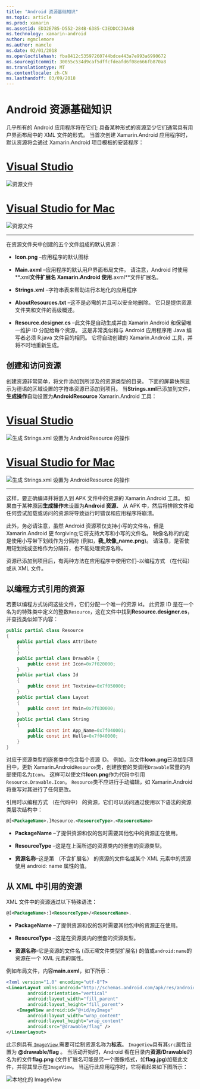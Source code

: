 ```yaml
---
title: "Android 资源基础知识"
ms.topic: article
ms.prod: xamarin
ms.assetid: ED32E7B5-D552-284B-6385-C3EDDCC30A4B
ms.technology: xamarin-android
author: mgmclemore
ms.author: mamcle
ms.date: 02/01/2018
ms.openlocfilehash: fba8412c53597260744bdce443a7e993a6990672
ms.sourcegitcommit: 30055c534d9caf5dffcfdeafd6f08e666fb870a8
ms.translationtype: MT
ms.contentlocale: zh-CN
ms.lasthandoff: 03/09/2018
---
```

# <a name="android-resource-basics"></a>Android 资源基础知识

几乎所有的 Android 应用程序将在它们; 具备某种形式的资源至少它们通常具有用户界面布局中的 XML 文件的形式。 当首次创建 Xamarin.Android 应用程序时，默认资源将会通过 Xamarin.Android 项目模板的安装程序：

# <a name="visual-studiotabvswin"></a>[Visual Studio](#tab/vswin)

![资源文件](android-resource-basics-images/01-resource-files-vs.png)
 
# <a name="visual-studio-for-mactabvsmac"></a>[Visual Studio for Mac](#tab/vsmac)

![资源文件](android-resource-basics-images/01-resource-files-xs.png)
 
-----

在资源文件夹中创建的五个文件组成的默认资源：

-  **Icon.png** &ndash;应用程序的默认图标

-  **Main.axml** &ndash;应用程序的默认用户界面布局文件。 请注意，Android 时使用**.xml**文件扩展名 Xamarin.Android 使用**.axml**文件扩展名。

-  **Strings.xml** &ndash;字符串表来帮助进行本地化的应用程序

-  **AboutResources.txt** &ndash;这不是必需的并且可以安全地删除。 它只是提供资源文件夹和文件的高级概述。

-  **Resource.designer.cs** &ndash;此文件是自动生成并由 Xamarin.Android 和保留唯一维护 ID 分配给每个资源。 这是非常类似和与 Android 应用程序用 Java 编写者必须 R.java 文件目的相同。 它将自动创建的 Xamarin.Android 工具，并将不时地重新生成。


## <a name="creating-and-accessing-resources"></a>创建和访问资源

创建资源非常简单，将文件添加到所涉及的资源类型的目录。 下面的屏幕快照显示为德语的区域设置的字符串资源已添加到项目。 当**Strings.xml**已添加到文件，**生成操作**自动设置为**AndroidResource** Xamarin.Android 工具：

# <a name="visual-studiotabvswin"></a>[Visual Studio](#tab/vswin)

![生成 Strings.xml 设置为 AndroidResource 的操作](android-resource-basics-images/02-build-action-vs.png)
 
# <a name="visual-studio-for-mactabvsmac"></a>[Visual Studio for Mac](#tab/vsmac)

![生成 Strings.xml 设置为 AndroidResource 的操作](android-resource-basics-images/02-build-action-xs.png)
 
-----
 

这样，要正确编译并将嵌入到 APK 文件中的资源的 Xamarin.Android 工具。 如果由于某种原因**生成操作**未设置为**Android 资源**、 从 APK 中，然后将排除文件和任何尝试加载或访问的资源将导致运行时错误和应用程序将崩溃。

此外，务必请注意，虽然 Android 资源项仅支持小写的文件名，但是 Xamarin.Android 更 forgiving;它将支持大写和小写的文件名。 映像名称的约定是使用小写带下划线作为分隔符 (例如，**我\_映像\_name.png**)。 请注意，是否使用短划线或空格作为分隔符，也不能处理资源名称。

资源已添加到项目后，有两种方法在应用程序中使用它们&ndash;以编程方式 （在代码） 或从 XML 文件。


## <a name="referencing-resources-programmatically"></a>以编程方式引用的资源

若要以编程方式访问这些文件，它们分配一个唯一的资源 id。 此资源 ID 是在一个名为的特殊类中定义的整数`Resource`，这在文件中找到**Resource.designer.cs**，并查找类似如下内容：

```csharp
public partial class Resource
{
    public partial class Attribute
    {
    }
    public partial class Drawable {
        public const int Icon=0x7f020000;
    }
    public partial class Id
    {
        public const int Textview=0x7f050000;
    }
    public partial class Layout
    {
        public const int Main=0x7f030000;
    }
    public partial class String
    {
        public const int App_Name=0x7f040001;
        public const int Hello=0x7f040000;
    }
}
```

对应于资源类型的嵌套类中包含每个资源 ID。 例如，当文件**Icon.png**已添加到项目中，更新 Xamarin.Android`Resource`类，创建嵌套的类调用`Drawable`常量的内部使用名为`Icon`。
这样可以使文件**Icon.png**作为代码中引用`Resource.Drawable.Icon`。 `Resource`类不应进行手动编辑，如 Xamarin.Android 将重写对其进行了任何更改。

引用时以编程方式 （在代码中） 的资源，它们可以访问通过使用以下语法的资源类层次结构中：

```xml
@[<PackageName>.]Resource.<ResourceType>.<ResourceName>
```

-  **PackageName** &ndash;了提供资源和仅的包时需要其他包中的资源正在使用。

-  **ResourceType** &ndash;这是在上面所述的资源类内的嵌套的资源类型。

-  **资源名称**&ndash;这是第 （不含扩展名） 的资源的文件名或某个 XML 元素中的资源使用 android: name 属性的值。


## <a name="referencing-resources-from-xml"></a>从 XML 中引用的资源

XML 文件中的资源通过以下特殊语法：

```xml
@[<PackageName>:]<ResourceType>/<ResourceName>.
```

-  **PackageName** &ndash;了提供资源和仅的包时需要其他包中的资源正在使用。

-  **ResourceType** &ndash;这是在资源类内的嵌套的资源类型。

-  **资源名称**&ndash;它是资源的文件名 (*而无需*文件类型扩展名) 的值或`android:name`的资源在一个 XML 元素的属性。

例如布局文件，内容**main.axml**，如下所示：

```xml
<?xml version="1.0" encoding="utf-8"?>
<LinearLayout xmlns:android="http://schemas.android.com/apk/res/android"
        android:orientation="vertical"
        android:layout_width="fill_parent"
        android:layout_height="fill_parent">
    <ImageView android:id="@+id/myImage"
        android:layout_width="wrap_content"
        android:layout_height="wrap_content"
        android:src="@drawable/flag" />
</LinearLayout>
```

此示例具有[ `ImageView` ](https://developer.xamarin.com/recipes/android/controls/imageview)需要可绘制资源名称为**标志**。 `ImageView`具有其`src`属性设置为 **@drawable/flag** 。 当活动开始时，Android 看在目录内**资源/Drawable**的名为的文件**flag.png** (文件扩展名可能是另一个图像格式，如**flag.jpg**)加载此文件，并将其显示在`ImageView`。
当运行此应用程序时，它将看起来如下图所示：

![本地化的 ImageView](android-resource-basics-images/03-localized-screenshot.png)

